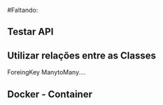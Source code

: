#Faltando:

## Testar API

## Utilizar relações entre as Classes

ForeingKey
ManytoMany....

## Docker - Container
